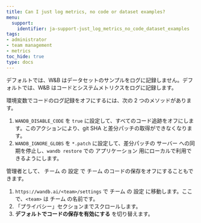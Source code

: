 ```yaml
---
title: Can I just log metrics, no code or dataset examples?
menu:
  support:
    identifier: ja-support-just_log_metrics_no_code_dataset_examples
tags:
- administrator
- team management
- metrics
toc_hide: true
type: docs
---
```


デフォルトでは、W&B はデータセットのサンプルをログに記録しません。デフォルトでは、W&B はコードとシステムメトリクスをログに記録します。

環境変数でコードのログ記録をオフにするには、次の 2 つのメソッドがあります。

1. `WANDB_DISABLE_CODE` を `true` に設定して、すべてのコード追跡をオフにします。このアクションにより、git SHA と差分パッチの取得ができなくなります。
2. `WANDB_IGNORE_GLOBS` を `*.patch` に設定して、差分パッチの サーバー への同期を停止し、`wandb restore` での アプリケーション 用にローカルで利用できるようにします。

管理者として、 チーム の 設定 で チーム のコードの保存をオフにすることもできます。

1. `https://wandb.ai/<team>/settings` で チーム の 設定 に移動します。ここで、`<team>` は チーム の名前です。
2. 「プライバシー」セクションまでスクロールします。
3. **デフォルトでコードの保存を有効にする** を切り替えます。
